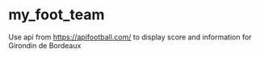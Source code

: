 # my_foot_team

Use api from https://apifootball.com/ to display score and information
for Girondin de Bordeaux
